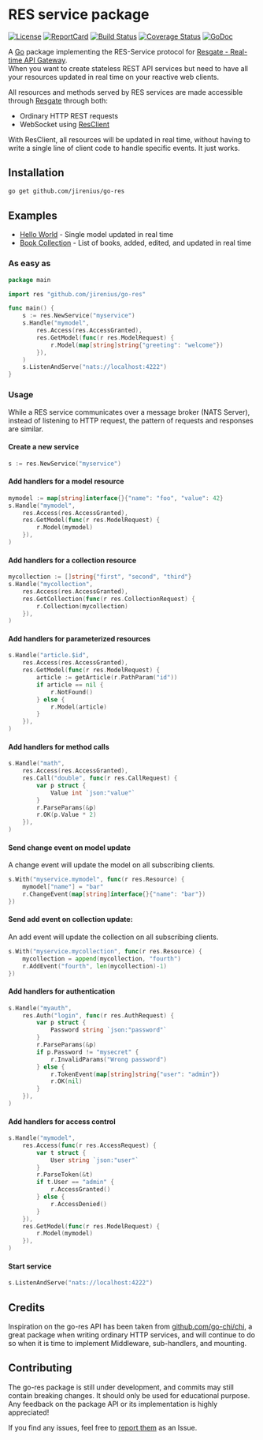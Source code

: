 # RES service package

[![License][License-Image]][License-Url]
[![ReportCard][ReportCard-Image]][ReportCard-Url]
[![Build Status][Build-Status-Image]][Build-Status-Url]
[![Coverage Status][Coverage-Status-Image]][Coverage-Status-Url]
[![GoDoc][GoDoc-Image]][GoDoc-Url]

A [Go](http://golang.org) package implementing the RES-Service protocol for [Resgate - Real-time API Gateway](https://github.com/jirenius/resgate).  
When you want to create stateless REST API services but need to have all your resources updated in real time on your reactive web clients.

All resources and methods served by RES services are made accessible through [Resgate](https://github.com/jirenius/resgate) through both:
* Ordinary HTTP REST requests
* WebSocket using [ResClient](https://www.npmjs.com/package/resclient)

With ResClient, all resources will be updated in real time, without having to write a single line of client code to handle specific events. It just works.

## Installation

```bash
go get github.com/jirenius/go-res
```

## Examples

* [Hello World](examples/hello-world/) - Single model updated in real time
* [Book Collection](examples/book-collection/) - List of books, added, edited, and updated in real time

### As easy as

```go
package main

import res "github.com/jirenius/go-res"

func main() {
	s := res.NewService("myservice")
	s.Handle("mymodel",
		res.Access(res.AccessGranted),
		res.GetModel(func(r res.ModelRequest) {
			r.Model(map[string]string{"greeting": "welcome"})
		}),
	)
	s.ListenAndServe("nats://localhost:4222")
}
```

### Usage

While a RES service communicates over a message broker (NATS Server), instead of listening to HTTP request, the pattern of requests and responses are similar.

#### Create a new service

```go
s := res.NewService("myservice")
```

#### Add handlers for a model resource

```go
mymodel := map[string]interface{}{"name": "foo", "value": 42}
s.Handle("mymodel",
	res.Access(res.AccessGranted),
	res.GetModel(func(r res.ModelRequest) {
		r.Model(mymodel)
	}),
)
```

#### Add handlers for a collection resource

```go
mycollection := []string{"first", "second", "third"}
s.Handle("mycollection",
	res.Access(res.AccessGranted),
	res.GetCollection(func(r res.CollectionRequest) {
		r.Collection(mycollection)
	}),
)
```

#### Add handlers for parameterized resources

```go
s.Handle("article.$id",
	res.Access(res.AccessGranted),
	res.GetModel(func(r res.ModelRequest) {
		article := getArticle(r.PathParam("id"))
		if article == nil {
			r.NotFound()
		} else {
			r.Model(article)
		}
	}),
)
```

#### Add handlers for method calls

```go
s.Handle("math",
	res.Access(res.AccessGranted),
	res.Call("double", func(r res.CallRequest) {
		var p struct {
			Value int `json:"value"`
		}
		r.ParseParams(&p)
		r.OK(p.Value * 2)
	}),
)
```

#### Send change event on model update
A change event will update the model on all subscribing clients.

```go
s.With("myservice.mymodel", func(r res.Resource) {
	mymodel["name"] = "bar"
	r.ChangeEvent(map[string]interface{}{"name": "bar"})
})
```

#### Send add event on collection update:
An add event will update the collection on all subscribing clients.

```go
s.With("myservice.mycollection", func(r res.Resource) {
	mycollection = append(mycollection, "fourth")
	r.AddEvent("fourth", len(mycollection)-1)
})
```

#### Add handlers for authentication

```go
s.Handle("myauth",
	res.Auth("login", func(r res.AuthRequest) {
		var p struct {
			Password string `json:"password"`
		}
		r.ParseParams(&p)
		if p.Password != "mysecret" {
			r.InvalidParams("Wrong password")
		} else {
			r.TokenEvent(map[string]string{"user": "admin"})
			r.OK(nil)
		}
	}),
)
```

#### Add handlers for access control

```go
s.Handle("mymodel",
	res.Access(func(r res.AccessRequest) {
		var t struct {
			User string `json:"user"`
		}
		r.ParseToken(&t)
		if t.User == "admin" {
			r.AccessGranted()
		} else {
			r.AccessDenied()
		}
    }),
	res.GetModel(func(r res.ModelRequest) {
		r.Model(mymodel)
	}),
)
```

#### Start service

```go
s.ListenAndServe("nats://localhost:4222")
```

## Credits

Inspiration on the go-res API has been taken from [github.com/go-chi/chi](https://github.com/go-chi/chi), a great package when writing ordinary HTTP services, and will continue to do so when it is time to implement Middleware, sub-handlers, and mounting.

## Contributing

The go-res package is still under development, and commits may still contain breaking changes. It should only be used for educational purpose. Any feedback on the package API or its implementation is highly appreciated!

If you find any issues, feel free to [report them](https://github.com/jirenius/go-res/issues/new) as an Issue.

[GoDoc-Url]: http://godoc.org/github.com/jirenius/go-res
[GoDoc-Image]: https://godoc.org/github.com/jirenius/go-res?status.svg
[License-Url]: http://opensource.org/licenses/MIT
[License-Image]: https://img.shields.io/badge/License-MIT-blue.svg
[ReportCard-Url]: http://goreportcard.com/report/jirenius/go-res
[ReportCard-Image]: http://goreportcard.com/badge/github.com/jirenius/go-res
[Build-Status-Url]: https://travis-ci.com/jirenius/go-res
[Build-Status-Image]: https://travis-ci.com/jirenius/go-res.svg?branch=master
[Coverage-Status-Url]: https://coveralls.io/github/jirenius/go-res?branch=master
[Coverage-Status-Image]: https://coveralls.io/repos/github/jirenius/go-res/badge.svg?branch=master
